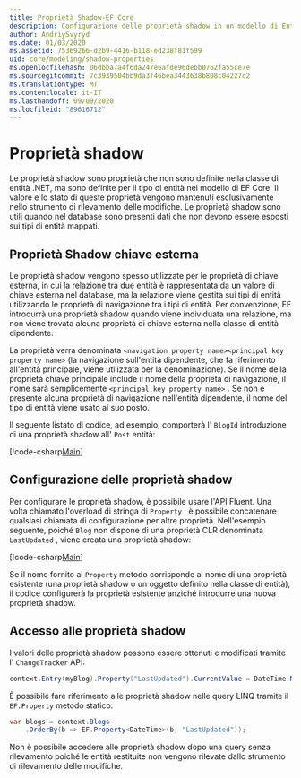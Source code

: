 ```yaml
---
title: Proprietà Shadow-EF Core
description: Configurazione delle proprietà shadow in un modello di Entity Framework Core
author: AndriySvyryd
ms.date: 01/03/2020
ms.assetid: 75369266-d2b9-4416-b118-ed238f81f599
uid: core/modeling/shadow-properties
ms.openlocfilehash: 06dbba7a4f6da247e6afde96debb0762fa55ce7e
ms.sourcegitcommit: 7c3939504bb9da3f46bea3443638b808c04227c2
ms.translationtype: MT
ms.contentlocale: it-IT
ms.lasthandoff: 09/09/2020
ms.locfileid: "89616712"
---
```

# <a name="shadow-properties"></a>Proprietà shadow

Le proprietà shadow sono proprietà che non sono definite nella classe di entità .NET, ma sono definite per il tipo di entità nel modello di EF Core. Il valore e lo stato di queste proprietà vengono mantenuti esclusivamente nello strumento di rilevamento delle modifiche. Le proprietà shadow sono utili quando nel database sono presenti dati che non devono essere esposti sui tipi di entità mappati.

## <a name="foreign-key-shadow-properties"></a>Proprietà Shadow chiave esterna

Le proprietà shadow vengono spesso utilizzate per le proprietà di chiave esterna, in cui la relazione tra due entità è rappresentata da un valore di chiave esterna nel database, ma la relazione viene gestita sui tipi di entità utilizzando le proprietà di navigazione tra i tipi di entità. Per convenzione, EF introdurrà una proprietà shadow quando viene individuata una relazione, ma non viene trovata alcuna proprietà di chiave esterna nella classe di entità dipendente.

La proprietà verrà denominata `<navigation property name><principal key property name>` (la navigazione sull'entità dipendente, che fa riferimento all'entità principale, viene utilizzata per la denominazione). Se il nome della proprietà chiave principale include il nome della proprietà di navigazione, il nome sarà semplicemente `<principal key property name>` . Se non è presente alcuna proprietà di navigazione nell'entità dipendente, il nome del tipo di entità viene usato al suo posto.

Il seguente listato di codice, ad esempio, comporterà l' `BlogId` introduzione di una proprietà shadow all' `Post` entità:

[!code-csharp[Main](../../../samples/core/Modeling/Conventions/ShadowForeignKey.cs?name=Conventions&highlight=21-23)]

## <a name="configuring-shadow-properties"></a>Configurazione delle proprietà shadow

Per configurare le proprietà shadow, è possibile usare l'API Fluent. Una volta chiamato l'overload di stringa di `Property` , è possibile concatenare qualsiasi chiamata di configurazione per altre proprietà. Nell'esempio seguente, poiché `Blog` non dispone di una proprietà CLR denominata `LastUpdated` , viene creata una proprietà shadow:

[!code-csharp[Main](../../../samples/core/Modeling/FluentAPI/ShadowProperty.cs?name=ShadowProperty&highlight=8)]

Se il nome fornito al `Property` metodo corrisponde al nome di una proprietà esistente (una proprietà shadow o un oggetto definito nella classe di entità), il codice configurerà la proprietà esistente anziché introdurre una nuova proprietà shadow.

## <a name="accessing-shadow-properties"></a>Accesso alle proprietà shadow

I valori delle proprietà shadow possono essere ottenuti e modificati tramite l' `ChangeTracker` API:

``` csharp
context.Entry(myBlog).Property("LastUpdated").CurrentValue = DateTime.Now;
```

È possibile fare riferimento alle proprietà shadow nelle query LINQ tramite il `EF.Property` metodo statico:

``` csharp
var blogs = context.Blogs
    .OrderBy(b => EF.Property<DateTime>(b, "LastUpdated"));
```

Non è possibile accedere alle proprietà shadow dopo una query senza rilevamento poiché le entità restituite non vengono rilevate dallo strumento di rilevamento delle modifiche.
